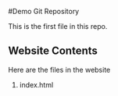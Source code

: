 #Demo Git Repository

This is the first file in this repo.

## Website Contents

Here are the files in the website 

1. index.html